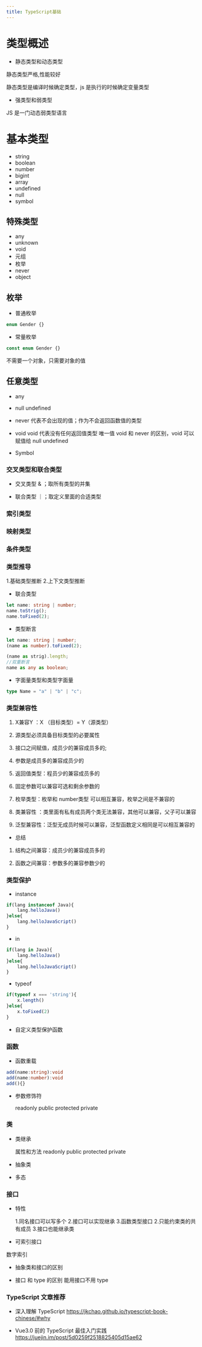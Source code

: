 ```yaml
---
title: TypeScript基础
---
```


# 类型概述

- 静态类型和动态类型 

静态类型严格,性能较好

静态类型是编译时候确定类型，js 是执行的时候确定变量类型

- 强类型和弱类型

JS 是一门动态弱类型语言

# 基本类型

- string
- boolean
- number
- bigint
- array
- undefined 
- null
- symbol

## 特殊类型

- any
- unknown
- void 
- 元组
- 枚举
- never
- object

## 枚举

- 普通枚举

```ts
enum Gender {}
```

- 常量枚举

```ts
const enum Gender {}
```

不需要一个对象，只需要对象的值

## 任意类型

- any

- null undefined

- never
  代表不会出现的值；作为不会返回函数值的类型
- void
  void 代表没有任何返回值类型
  唯一值
  void 和 never 的区别，void 可以赋值给 null undefined
- Symbol

### 交叉类型和联合类型

- 交叉类型 & ；取所有类型的并集

- 联合类型 ｜；取定义里面的合适类型

### 索引类型

### 映射类型

### 条件类型
### 类型推导

1.基础类型推断
2.上下文类型推断

- 联合类型

```ts
let name: string | number;
name.toStrig();
name.toFixed(2);
```

- 类型断言

```ts
let name: string | number;
(name as number).toFixed(2);

(name as strig).length;
//双重断言
name as any as boolean;
```

- 字面量类型和类型字面量

```ts
type Name = "a" | "b" | "c";
```

### 类型兼容性

1. X兼容Y ：X （目标类型）= Y（源类型）

2. 源类型必须具备目标类型的必要属性

3. 接口之间赋值，成员少的兼容成员多的;

4. 参数是成员多的兼容成员少的

5. 返回值类型：程员少的兼容成员多的

6. 固定参数可以兼容可选和剩余参数的

7. 枚举类型：枚举和 number类型 可以相互兼容，枚举之间是不兼容的

8. 类兼容性 ：类里面有私有成员两个类无法兼容，其他可以兼容，父子可以兼容

9. 泛型兼容性：泛型无成员时候可以兼容，泛型函数定义相同是可以相互兼容的

- 总结

1. 结构之间兼容：成员少的兼容成员多的

2. 函数之间兼容：参数多的兼容参数少的

### 类型保护

- instance 

```ts
if(lang instanceof Java){
    lang.helloJava()
}else{
    lang.helloJavaScript()
}
```

- in 

```ts
if(lang in Java){
    lang.helloJava()
}else{
    lang.helloJavaScript()
}
```

- typeof

```ts
if(typeof x === 'string'){
    x.length()
}else{
    x.toFixed(2)
}
```

- 自定义类型保护函数

### 函数

- 函数重载

```ts
add(name:string):void
add(name:number):void
add(){}
```

- 参数修饰符

  readonly
  public
  protected
  private
### 类

- 类继承

  属性和方法
  readonly
  public
  protected
  private

- 抽象类

- 多态

### 接口

- 特性

  1.同名接口可以写多个 2.接口可以实现继承 3.函数类型接口
  2.只能约束类的共有成员
  3.接口也能继承类

- 可索引接口

 数字索引

- 抽象类和接口的区别

- 接口 和 type 的区别
  能用接口不用 type


### TypeScript 文章推荐

- 深入理解 TypeScript <https://jkchao.github.io/typescript-book-chinese/#why>

- Vue3.0 前的 TypeScript 最佳入门实践<https://juejin.im/post/5d0259f2518825405d15ae62>
